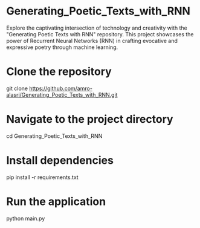 # Generating_Poetic_Texts_with_RNN
Explore the captivating intersection of technology and creativity with the "Generating Poetic Texts with RNN" repository. This project showcases the power of Recurrent Neural Networks (RNN) in crafting evocative and expressive poetry through machine learning.


# Clone the repository
git clone https://github.com/amro-alasri/Generating_Poetic_Texts_with_RNN.git

# Navigate to the project directory
cd Generating_Poetic_Texts_with_RNN

# Install dependencies
pip install -r requirements.txt


# Run the application
python main.py

